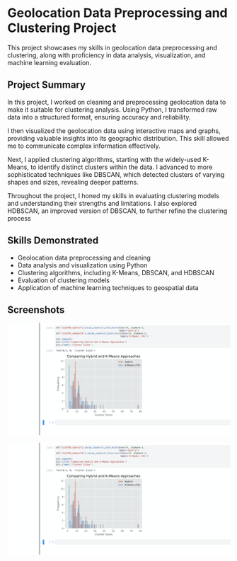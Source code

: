 # Geolocation Data Preprocessing and Clustering Project
This project showcases my skills in geolocation data preprocessing and clustering, along with proficiency in data analysis, visualization, and machine learning evaluation.
## Project Summary
In this project, I worked on cleaning and preprocessing geolocation data to make it suitable for clustering analysis. Using Python, I transformed raw data into a structured format, ensuring accuracy and reliability.

I then visualized the geolocation data using interactive maps and graphs, providing valuable insights into its geographic distribution. This skill allowed me to communicate complex information effectively.

Next, I applied clustering algorithms, starting with the widely-used K-Means, to identify distinct clusters within the data. I advanced to more sophisticated techniques like DBSCAN, which detected clusters of varying shapes and sizes, revealing deeper patterns.

Throughout the project, I honed my skills in evaluating clustering models and understanding their strengths and limitations. I also explored HDBSCAN, an improved version of DBSCAN, to further refine the clustering process

## Skills Demonstrated

- Geolocation data preprocessing and cleaning
- Data analysis and visualization using Python
- Clustering algorithms, including K-Means, DBSCAN, and HDBSCAN
- Evaluation of clustering models
- Application of machine learning techniques to geospatial data

## Screenshots

![Screenshot 1](https://github.com/Sitanshuk/Clustering-Geolocation-Data-Intelligently/blob/master/snapshot%201.png)

![Screenshot 2](https://github.com/Sitanshuk/Clustering-Geolocation-Data-Intelligently/blob/master/snapshot3.png)




